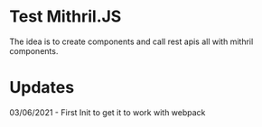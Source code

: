 # Test Mithril.JS

The idea is to create components and call rest apis all with mithril components.

# Updates

03/06/2021 - First Init to get it to work with webpack<br/>
